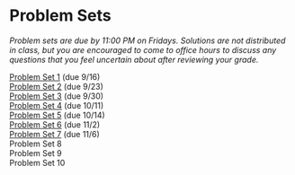 # Problem Sets

_Problem sets are due by 11:00 PM on Fridays.  Solutions are not distributed in class, but you are encouraged to come to office hours to discuss any questions that you feel uncertain about after reviewing your grade._

[Problem Set 1](ECON251-ps1.pdf) (due 9/16)  
[Problem Set 2](ECON251-ps2-2022-09-14.pdf) (due 9/23)  
[Problem Set 3](ECON251-ps3-2022-09-25.pdf) (due 9/30)  
[Problem Set 4](ECON251-ps4-2022-09-29.pdf) (due 10/11)  
[Problem Set 5](ECON251-ps5-2022-09-29.pdf) (due 10/14)  
[Problem Set 6](ECON251-ps6-2022-10-25.pdf) (due 11/2)  
[Problem Set 7](ECON251-ps7-2022-11-01.pdf) (due 11/6)  
Problem Set 8  
Problem Set 9  
Problem Set 10  
